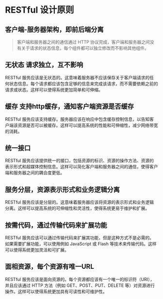 # RESTful 设计原则

## 客户端-服务器架构，即前后端分离

> 客户端和服务器之间的通信通过 HTTP 协议完成，客户端和服务器之间没有关于请求的状态信息，每个组件都可以独立修改而不影响其他组件。

## 无状态 请求独立，互不影响
RESTful 服务应该是无状态的。这意味着服务器不应该保存关于客户端请求的任何状态信息。每个请求都应该包含足够的信息来完成该请求，而不需要依赖之前的请求或状态。这样可以使得系统更加简单和可伸缩。

## 缓存 支持http缓存，通知客户端资源是否缓存
RESTful 服务应该支持缓存。服务器应该在响应中包含缓存控制信息，以告知客户端该资源是否可以被缓存。这样可以提高系统的性能和可伸缩性，减少网络带宽的消耗。

## 统一接口
RESTful 服务应该提供统一的接口，包括资源的标识、资源的操作方法、资源的表示形式和超媒体控制信息。这样可以简化客户端和服务器之间的通信，使得客户端和服务器之间的耦合度更低。

## 服务分层，资源表示形式和业务逻辑分离
RESTful 服务应该是分层的。这意味着服务器应该将资源的表示形式和业务逻辑分离。这样可以提高系统的可伸缩性和灵活性，使得系统更易于维护和扩展。

## 按需代码，通过传输代码来扩展功能
RESTful 服务应该可以通过传输代码来扩展其功能，但是这种方式不是必需的。如果需要扩展功能，可以使用例如 JavaScript 或 Flash 等技术来传输代码。这样可以使得系统更加灵活和可扩展。

## 面相资源，每个资源有唯一URL
RESTful 服务应该是面向资源的。每个资源都应该有一个唯一的标识符（URI），并且应该通过 HTTP 方法（例如 GET、POST、PUT、DELETE 等）对资源进行操作。这样可以使得系统更加具有可读性和可维护性。